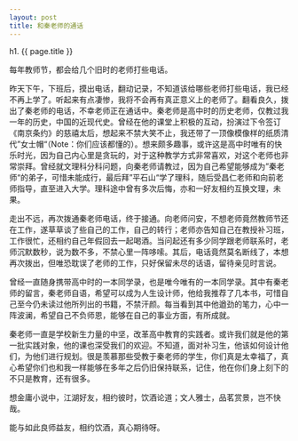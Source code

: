 ```yaml
---
layout: post
title: 和秦老师的通话 
---
```


h1. {{ page.title }}

每年教师节，都会给几个旧时的老师打些电话。

昨天下午，下班后，摸出电话，翻动记录，不知道该给哪些老师打些电话，我已经不再上学了。听起来有点凄惨，我将不会再有真正意义上的老师了。翻看良久，拨出了秦老师的电话，不幸老师正在通话中。秦老师是高中时的历史老师，仅教过我一年的历史，中国的近现代史。曾经在他的课堂上积极的互动，扮演过下令签订《南京条约》的慈禧太后，想起来不禁大笑不止，我还带了一顶像模像样的纸质清代”女士帽“（Note：你们应该都懂的）。想来颇多趣事，或许这是高中时唯有的快乐时光，因为自己内心里是贪玩的，对于这种教学方式非常喜欢，对这个老师也非常崇拜。曾经就文理科分科问题，向秦老师请教过，因为自己希望能够成为”秦老师“的弟子，可惜未能成行，最后拜”平石山“学了理科，随后受昌仁老师和向前老师指导，直至进入大学。理科途中曾有多次后悔，亦和一好友相约互换文理，未果。

走出不远，再次拨通秦老师电话，终于接通。向老师问安，不想老师竟然教师节还在工作，遂草草谈了些自己的工作，自己的转行；老师亦告知自己在教授补习班，工作很忙，还相约自己年假回去一起喝酒。当问起还有多少同学跟老师联系时，老师沉默数秒，说为数不多，不禁心里一阵哆嗦。其后，电话竟然莫名断线了，本想再次拨出，但唯恐耽误了老师的工作，只好保留未尽的话语，留待亲见时言说。

曾经一直随身携带高中时的一本同学录，也是唯今唯有的一本同学录。其中有秦老师的留言，秦老师自语，希望可以成为人生设计师，他给我推荐了几本书，可惜自己至今仍未读过他所列出的书籍，不禁汗颜。每当看到其中他遒劲的笔力，心中一阵波澜，希望自己不负师恩，能够在自己的事业方面，有所成就。

秦老师一直是学校新生力量的中坚，改革高中教育的实践者。或许我们就是他的第一批实践对象，他的课也深受我们的欢迎。不知道，面对补习生，他该如何设计他们，为他们进行规划。很是羡慕那些受教于秦老师的学生，你们真是太幸福了，真心希望你们也和我一样能够在多年之后仍旧保持联系，记住，他在你们身上刻下的不只是教育，还有很多。

想金庸小说中，江湖好友，相约彼时，饮酒论道；文人雅士，品茗赏景，岂不快哉。

能与如此良师益友，相约饮酒，真心期待呀。